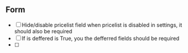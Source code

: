 ## Form
- [ ] Hide/disable pricelist field when pricelist is disabled in settings, it should also be required
- [ ] If is deffered is True, you the defferred fields should be required
- [ ] 